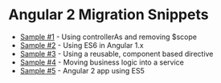 # Angular 2 Migration Snippets

- [Sample #1](https://github.com/jivinivan/angular-2-migration-demo/tree/master) - Using controllerAs and removing $scope
- [Sample #2](https://github.com/jivinivan/angular-2-migration-demo/tree/sample-2-es6-controller) - Using ES6 in Angular 1.x
- [Sample #3](https://github.com/jivinivan/angular-2-migration-demo/tree/sample-3-component-based-directive) - Using a reusable, component based directive
- [Sample #4](https://github.com/jivinivan/angular-2-migration-demo/tree/sample-4-business-logic-using-service) - Moving business logic into a service
- [Sample #5](https://github.com/jivinivan/angular-2-migration-demo/tree/sample-5-angular-2) - Angular 2 app using ES5
